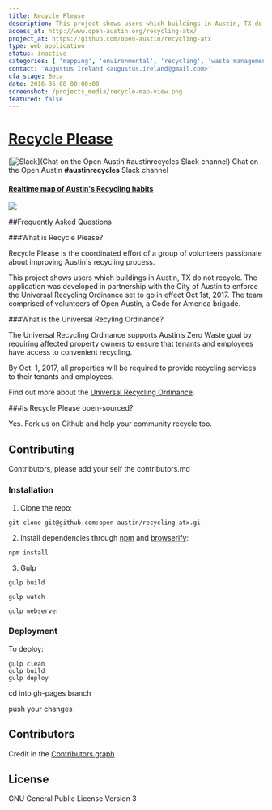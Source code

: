 ```yaml
---
title: Recycle Please
description: This project shows users which buildings in Austin, TX do not recycle. The application was developed in partnership with the City of Austin to enforce the Universal Recycling Ordinance set to go in effect Oct 1st, 2017.
access_at: http://www.open-austin.org/recycling-atx/
project_at: https://github.com/open-austin/recycling-atx
type: web application
status: inactive
categories: [ 'mapping', 'environmental', 'recycling', 'waste management' ]
contact: 'Augustus Ireland <augustus.ireland@gmail.com>'
cfa_stage: Beta
date: 2016-06-08 00:00:00
screenshot: /projects_media/recycle-map-view.png
featured: false
---
```


[**Recycle Please**](http://www.open-austin.org/recycling-atx/)
====================
[![Slack](http://slack.open-austin.org/badge.svg)](Chat on the Open Austin #austinrecycles Slack channel) Chat on the Open Austin **#austinrecycles** Slack channel


#### [Realtime map of Austin's Recycling habits](http://www.open-austin.org/recycling-atx/)

![](https://cloud.githubusercontent.com/assets/8691910/15906666/7cce38ce-2d7f-11e6-9aa8-e500e3d2a542.png)


##Frequently Asked Questions

###What is Recycle Please?

Recycle Please is the coordinated effort of a group of volunteers passionate about improving Austin's recycling process.

This project shows users which buildings in Austin, TX do not recycle. The application was developed in partnership with the City of Austin to enforce the Universal Recycling Ordinance set to go in effect Oct 1st, 2017. The team comprised of volunteers of Open Austin, a Code for America brigade.

###What is the Universal Recyling Ordinance?

The Universal Recycling Ordinance supports Austin’s Zero Waste goal by requiring affected property owners to ensure that tenants and employees have access to convenient recycling.

By Oct. 1, 2017, all properties will be required to provide recycling services to their tenants and employees.

Find out more about the [Universal Recycling Ordinance](http://austintexas.gov/uro).

###Is Recycle Please open-sourced?

Yes. Fork us on Github and help your community recycle too.


## Contributing

Contributors, please add your self the contributors.md

### Installation

1. Clone the repo:

```
git clone git@github.com:open-austin/recycling-atx.gi
```

2. Install dependencies through [npm](https://www.npmjs.org/) and [browserify](http://browserify.org/):

```
npm install
```

3. Gulp

```
gulp build
```
```
gulp watch
```

```
gulp webserver
```

### Deployment

To deploy:

```
gulp clean
gulp build
gulp deploy
```

cd into gh-pages branch

push your changes

## Contributors

Credit in the [Contributors graph](https://github.com/open-austin/recycling-atx/graphs/contributors)


## License

GNU General Public License Version 3
